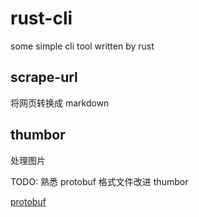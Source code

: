 # rust-cli

some simple cli tool written by rust

## scrape-url

将网页转换成 markdown

## thumbor

处理图片

TODO: 熟悉 protobuf 格式文件改进 thumbor

[protobuf](https://www.jianshu.com/p/a24c88c0526a)
